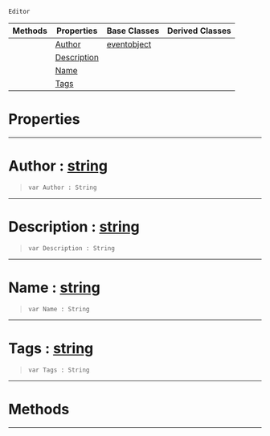  `Editor`

|Methods|Properties|Base Classes|Derived Classes|
|---|---|---|---|
| |[ Author](https://github.com/ZilchEngine/ZilchDocs/blob/master/code_reference/class_reference/contentpackage.markdown#author-zero-engine-docum)|[eventobject](https://github.com/ZilchEngine/ZilchDocs/blob/master/code_reference/class_reference/eventobject.markdown)| |
| |[ Description](https://github.com/ZilchEngine/ZilchDocs/blob/master/code_reference/class_reference/contentpackage.markdown#description-zero-engine)| | |
| |[ Name](https://github.com/ZilchEngine/ZilchDocs/blob/master/code_reference/class_reference/contentpackage.markdown#name-zero-engine-documen)| | |
| |[ Tags](https://github.com/ZilchEngine/ZilchDocs/blob/master/code_reference/class_reference/contentpackage.markdown#tags-zero-engine-documen)| | |


 #  Properties


---  
 #  Author : [string](https://github.com/ZilchEngine/ZilchDocs/blob/master/code_reference/nada_base_types/string.markdown)

> 
> ``` lang=cpp, name=Nada
> var Author : String


---  
 #  Description : [string](https://github.com/ZilchEngine/ZilchDocs/blob/master/code_reference/nada_base_types/string.markdown)

> 
> ``` lang=cpp, name=Nada
> var Description : String


---  
 #  Name : [string](https://github.com/ZilchEngine/ZilchDocs/blob/master/code_reference/nada_base_types/string.markdown)

> 
> ``` lang=cpp, name=Nada
> var Name : String


---  
 #  Tags : [string](https://github.com/ZilchEngine/ZilchDocs/blob/master/code_reference/nada_base_types/string.markdown)

> 
> ``` lang=cpp, name=Nada
> var Tags : String


---  
 #  Methods


---  
 

 